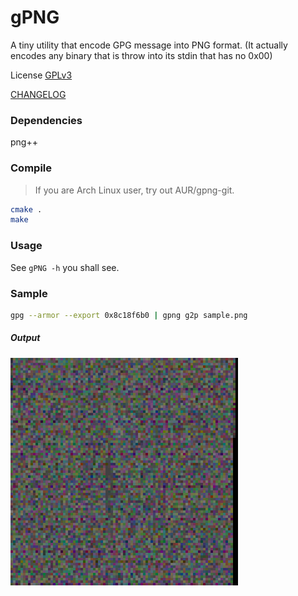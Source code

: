 # gPNG
A tiny utility that encode GPG message into PNG format.
(It actually encodes any binary that is throw into its stdin that has no 0x00)

License [GPLv3](LICENSE)

[CHANGELOG](CHANGELOG.md)

### Dependencies
png++

### Compile

> If you are Arch Linux user, try out AUR/gpng-git.

```bash
cmake .
make
```

### Usage
See `gPNG -h` you shall see.

### Sample
```bash
gpg --armor --export 0x8c18f6b0 | gpng g2p sample.png
```
##### Output

![1](sample.png)
